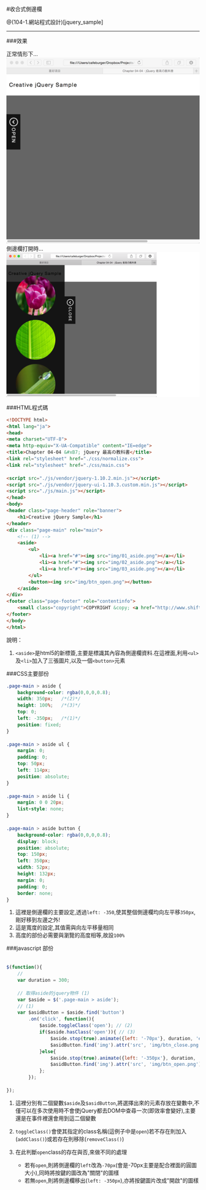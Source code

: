 #收合式側邊欄

@(104-1.網站程式設計)[jquery_sample]

---

###效果

正常情形下...
![pic1](sample2-1.png)
側邊欄打開時...
![pic1](sample2-2.png)

###HTML程式碼

```html
<!DOCTYPE html>
<html lang="ja">
<head>
<meta charset="UTF-8">
<meta http-equiv="X-UA-Compatible" content="IE=edge">
<title>Chapter 04-04 &#xB7; jQuery 最高の教科書</title>
<link rel="stylesheet" href="./css/normalize.css">
<link rel="stylesheet" href="./css/main.css">

<script src="./js/vendor/jquery-1.10.2.min.js"></script>
<script src="./js/vendor/jquery-ui-1.10.3.custom.min.js"></script>
<script src="./js/main.js"></script>
</head>
<body>
<header class="page-header" role="banner">
    <h1>Creative jQuery Sample</h1>
</header>
<div class="page-main" role="main">
    <!-- (1) -->
    <aside>
        <ul>
            <li><a href="#"><img src="img/01_aside.png"></a></li>
            <li><a href="#"><img src="img/02_aside.png"></a></li>
            <li><a href="#"><img src="img/03_aside.png"></a></li>
        </ul>
        <button><img src="img/btn_open.png"></button>
    </aside>
</div>
<footer class="page-footer" role="contentinfo">
    <small class="copyright">COPYRIGHT &copy; <a href="http://www.shiftbrain.co.jp" target="_blank">SHIFTBRAIN Inc.</a></small>
</footer>
</body>
</html>
```

說明： 

1. `<aside>`是html5的新標簽,主要是標識其內容為側邊欄資料.在這裡面,利用`<ul>`及`<li>`加入了三張圖片,以及一個`<button>`元素

###CSS主要部份

```css
.page-main > aside {
    background-color: rgba(0,0,0,0.8);
    width: 350px;   /*(2)*/
    height: 100%;   /*(3)*/
    top: 0;
    left: -350px;   /*(1)*/
    position: fixed;
}

.page-main > aside ul {
    margin: 0;
    padding: 0;
    top: 50px;
    left: 114px;
    position: absolute;
}

.page-main > aside li {
    margin: 0 0 20px;
    list-style: none;
}

.page-main > aside button {
    background-color: rgba(0,0,0,0.8);
    display: block;
    position: absolute;
    top: 150px;
    left: 350px;
    width: 52px;
    height: 132px;
    margin: 0;
    padding: 0;
    border: none;
}
```

1. 這裡是側邊欄的主要設定,透過`left: -350`,使其整個側邊欄均向左平移`350px`,剛好移到左邊之外!
2. 這是寬度的設定,其值需與向左平移量相同
3. 高度的部份必需要與瀏覽的高度相等,故設`100%`

###javascript 部份

```javascript

$(function(){
    // 
    var duration = 300;

    // 取得aside的jquery物件 (1)
    var $aside = $('.page-main > aside');
    // (1)
    var $asidButton = $aside.find('button')
        .on('click', function(){
            $aside.toggleClass('open'); // (2)
            if($aside.hasClass('open')){ // (3)
                $aside.stop(true).animate({left: '-70px'}, duration, 'easeOutBack');
                $asidButton.find('img').attr('src', 'img/btn_close.png');
            }else{
                $aside.stop(true).animate({left: '-350px'}, duration, 'easeInBack');
                $asidButton.find('img').attr('src', 'img/btn_open.png');
            };
        });

});
```

1. 這裡分別有二個變數`$aside`及`$asidButton`,將選擇出來的元素存放在變數中,不僅可以在多次使用時不會使jQuery都去DOM中查尋一次(即效率會變好),主要還是在事件裡還會用到這二個變數

2. `toggleClass()`會使其指定的class名稱(這例子中是`open`)若不存在則加入(`addClass()`)或若存在則移除(`removeClass()`)

3. 在此判斷`open`class的存在與否,來做不同的處理
   - 若有`open`,則將側邊欄的`left`改為`-70px`(會是-70px主要是配合裡面的圓圖大小),同時將按鍵的圖改為"關閉"的圖樣
   - 若無`open`,則將側邊欄移出(`left: -350px`),亦將按鍵圖片改成"開啟"的圖樣
